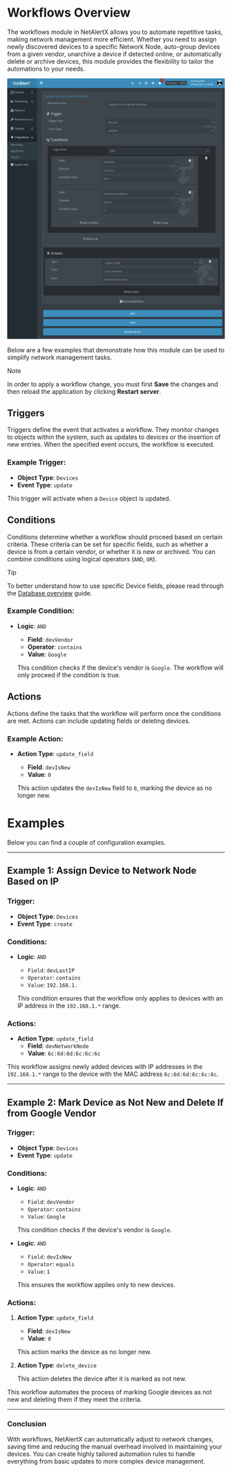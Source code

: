 # Workflows Overview

The workflows module in NetAlertX allows you to automate repetitive tasks, making network management more efficient. Whether you need to assign newly discovered devices to a specific Network Node, auto-group devices from a given vendor, unarchive a device if detected online, or automatically delete or archive devices, this module provides the flexibility to tailor the automations to your needs.

![Workflow example](./img/WORKFLOWS/workflows.png)

Below are a few examples that demonstrate how this module can be used to simplify network management tasks.

> [!NOTE] 
> In order to apply a workflow change, you must first **Save** the changes and then reload the application by clicking **Restart server**.

## Triggers

Triggers define the event that activates a workflow. They monitor changes to objects within the system, such as updates to devices or the insertion of new entries. When the specified event occurs, the workflow is executed.

### Example Trigger:
- **Object Type**: `Devices`
- **Event Type**: `update`
  
This trigger will activate when a `Device` object is updated.

## Conditions

Conditions determine whether a workflow should proceed based on certain criteria. These criteria can be set for specific fields, such as whether a device is from a certain vendor, or whether it is new or archived. You can combine conditions using logical operators (`AND`, `OR`).

> [!TIP]
> To better understand how to use specific Device fields, please read through the [Database overview](./DATABASE.md) guide.

### Example Condition:
- **Logic**: `AND`
  - **Field**: `devVendor`
  - **Operator**: `contains`
  - **Value**: `Google`
  
  This condition checks if the device's vendor is `Google`. The workflow will only proceed if the condition is true.

## Actions

Actions define the tasks that the workflow will perform once the conditions are met. Actions can include updating fields or deleting devices.

### Example Action:
- **Action Type**: `update_field`
  - **Field**: `devIsNew`
  - **Value**: `0`
  
  This action updates the `devIsNew` field to `0`, marking the device as no longer new.


# Examples

Below you can find a couple of configuration examples.

---

## Example 1: Assign Device to Network Node Based on IP

### Trigger:
- **Object Type**: `Devices`
- **Event Type**: `create`

### Conditions:
- **Logic**: `AND`
  - `Field`: `devLastIP`
  - `Operator`: `contains`
  - `Value`: `192.168.1.`
  
  This condition ensures that the workflow only applies to devices with an IP address in the `192.168.1.*` range.

### Actions:
- **Action Type**: `update_field`
  - **Field**: `devNetworkNode`
  - **Value**: `6c:6d:6d:6c:6c:6c`

This workflow assigns newly added devices with IP addresses in the `192.168.1.*` range to the device with the MAC address `6c:6d:6d:6c:6c:6c`.

---

## Example 2: Mark Device as Not New and Delete If from Google Vendor

### Trigger:
- **Object Type**: `Devices`
- **Event Type**: `update`

### Conditions:
- **Logic**: `AND`
  - `Field`: `devVendor`
  - `Operator`: `contains`
  - `Value`: `Google`
  
  This condition checks if the device's vendor is `Google`.

- **Logic**: `AND`
  - `Field`: `devIsNew`
  - `Operator`: `equals`
  - `Value`: `1`
  
  This ensures the workflow applies only to new devices.

### Actions:
1. **Action Type**: `update_field`
   - **Field**: `devIsNew`
   - **Value**: `0`

   This action marks the device as no longer new.

2. **Action Type**: `delete_device`
   
   This action deletes the device after it is marked as not new.

This workflow automates the process of marking Google devices as not new and deleting them if they meet the criteria.

---

### Conclusion

With workflows, NetAlertX can automatically adjust to network changes, saving time and reducing the manual overhead involved in maintaining your devices. You can create highly tailored automation rules to handle everything from basic updates to more complex device management.
